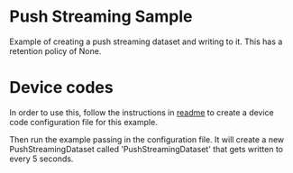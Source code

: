 # Push Streaming Sample
Example of creating a push streaming dataset and writing to it. This has 
a retention policy of None.


# Device codes
In order to use this, follow the instructions in [readme](../../README.md) to create a device code configuration file
for this example.

Then run the example passing in the configuration file. It will create a new PushStreamingDataset called 'PushStreamingDataset' 
that gets written to every 5 seconds.
